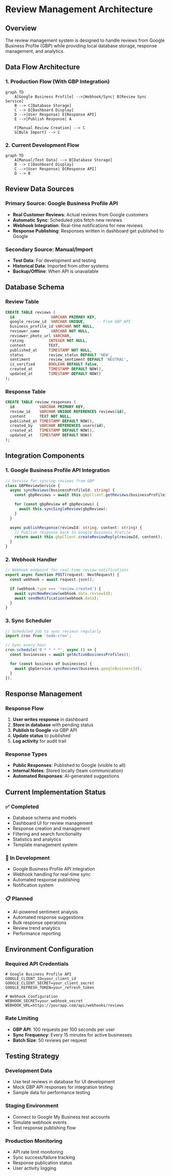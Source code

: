 # Review Management Architecture

## Overview

The review management system is designed to handle reviews from Google Business Profile (GBP) while providing local database storage, response management, and analytics.

## Data Flow Architecture

### 1. Production Flow (With GBP Integration)

```mermaid
graph TD
    A[Google Business Profile] -->|Webhook/Sync| B[Review Sync Service]
    B --> C[Database Storage]
    C --> D[Dashboard Display]
    D -->|User Response| E[Response API]
    E -->|Publish Response| A

    F[Manual Review Creation] --> C
    G[Bulk Import] --> C
```

### 2. Current Development Flow

```mermaid
graph TD
    A[Manual/Test Data] --> B[Database Storage]
    B --> C[Dashboard Display]
    C -->|User Response| D[Response API]
    D --> B
```

## Review Data Sources

### Primary Source: Google Business Profile API

- **Real Customer Reviews**: Actual reviews from Google customers
- **Automatic Sync**: Scheduled jobs fetch new reviews
- **Webhook Integration**: Real-time notifications for new reviews
- **Response Publishing**: Responses written in dashboard get published to Google

### Secondary Source: Manual/Import

- **Test Data**: For development and testing
- **Historical Data**: Imported from other systems
- **Backup/Offline**: When API is unavailable

## Database Schema

### Review Table

```sql
CREATE TABLE reviews (
  id                VARCHAR PRIMARY KEY,
  google_review_id  VARCHAR UNIQUE,     -- From GBP API
  business_profile_id VARCHAR NOT NULL,
  reviewer_name     VARCHAR NOT NULL,
  reviewer_photo_url VARCHAR,
  rating           INTEGER NOT NULL,
  content          TEXT,
  published_at     TIMESTAMP NOT NULL,
  status           review_status DEFAULT 'NEW',
  sentiment        review_sentiment DEFAULT 'NEUTRAL',
  is_verified      BOOLEAN DEFAULT false,
  created_at       TIMESTAMP DEFAULT NOW(),
  updated_at       TIMESTAMP DEFAULT NOW()
);
```

### Response Table

```sql
CREATE TABLE review_responses (
  id           VARCHAR PRIMARY KEY,
  review_id    VARCHAR UNIQUE REFERENCES reviews(id),
  content      TEXT NOT NULL,
  published_at TIMESTAMP DEFAULT NOW(),
  created_by   VARCHAR REFERENCES users(id),
  created_at   TIMESTAMP DEFAULT NOW(),
  updated_at   TIMESTAMP DEFAULT NOW()
);
```

## Integration Components

### 1. Google Business Profile API Integration

```typescript
// Service for syncing reviews from GBP
class GBPReviewService {
  async syncReviews(businessProfileId: string) {
    const gbpReviews = await this.gbpClient.getReviews(businessProfileId);

    for (const gbpReview of gbpReviews) {
      await this.syncSingleReview(gbpReview);
    }
  }

  async publishResponse(reviewId: string, content: string) {
    // Publish response back to Google Business Profile
    return await this.gbpClient.createReviewReply(reviewId, content);
  }
}
```

### 2. Webhook Handler

```typescript
// Webhook endpoint for real-time review notifications
export async function POST(request: NextRequest) {
  const webhook = await request.json();

  if (webhook.type === 'review.created') {
    await syncNewReview(webhook.data.reviewId);
    await sendNotification(webhook.data);
  }
}
```

### 3. Sync Scheduler

```typescript
// Scheduled job to sync reviews regularly
import cron from 'node-cron';

// Sync every hour
cron.schedule('0 * * * *', async () => {
  const businesses = await getActiveBusinessProfiles();

  for (const business of businesses) {
    await gbpService.syncReviews(business.googleBusinessId);
  }
});
```

## Response Management

### Response Flow

1. **User writes response** in dashboard
2. **Store in database** with pending status
3. **Publish to Google** via GBP API
4. **Update status** to published
5. **Log activity** for audit trail

### Response Types

- **Public Responses**: Published to Google (visible to all)
- **Internal Notes**: Stored locally (team communication)
- **Automated Responses**: AI-generated suggestions

## Current Implementation Status

### ✅ Completed

- Database schema and models
- Dashboard UI for review management
- Response creation and management
- Filtering and search functionality
- Statistics and analytics
- Template management system

### 🔄 In Development

- Google Business Profile API integration
- Webhook handling for real-time sync
- Automated response publishing
- Notification system

### 📋 Planned

- AI-powered sentiment analysis
- Automated response suggestions
- Bulk response operations
- Review trend analytics
- Performance reporting

## Environment Configuration

### Required API Credentials

```env
# Google Business Profile API
GOOGLE_CLIENT_ID=your_client_id
GOOGLE_CLIENT_SECRET=your_client_secret
GOOGLE_REFRESH_TOKEN=your_refresh_token

# Webhook Configuration
WEBHOOK_SECRET=your_webhook_secret
WEBHOOK_URL=https://yourapp.com/api/webhooks/reviews
```

### Rate Limiting

- **GBP API**: 100 requests per 100 seconds per user
- **Sync Frequency**: Every 15 minutes for active businesses
- **Batch Size**: 50 reviews per request

## Testing Strategy

### Development Data

- Use test reviews in database for UI development
- Mock GBP API responses for integration testing
- Sample data for performance testing

### Staging Environment

- Connect to Google My Business test accounts
- Simulate webhook events
- Test response publishing flow

### Production Monitoring

- API rate limit monitoring
- Sync success/failure tracking
- Response publication status
- User activity logging
